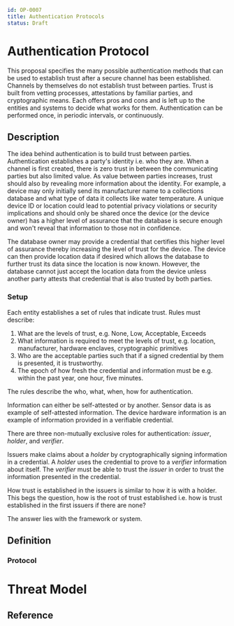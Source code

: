```yaml
id: OP-0007
title: Authentication Protocols
status: Draft
```

# Authentication Protocol

This proposal specifies the many possible authentication methods that can be used
to establish trust after a secure channel has been established. Channels by themselves
do not establish trust between parties. Trust is built from vetting processes,
attestations by familiar parties, and cryptographic means. Each offers pros and cons
and is left up to the entities and systems to decide what works for them. Authentication
can be performed once, in periodic intervals, or continuously.


## Description

The idea behind authentication is to build trust between parties. Authentication establishes
a party's identity i.e. who they are. When a channel is first created, there is zero trust in between the
communicating parties but also limited value. As value between parties increases, trust should
also by revealing more information about the identity. For example, a device may only initially 
send its manufacturer name to a collections database and what type of data it collects like water temperature.
A unique device ID or location could lead to potential privacy violations or security implications
and should only be shared once the device (or the device owner) has a higher level of assurance that
the database is secure enough and won't reveal that information to those not in confidence.

The database owner may provide a credential that certifies this higher level of assurance thereby
increasing the level of trust for the device. The device can then provide location data if desired
which allows the database to further trust its data since the location is now known. However, the
database cannot just accept the location data from the device unless another party attests that
credential that is also trusted by both parties.

### Setup

Each entity establishes a set of rules that indicate trust. Rules must describe:

1. What are the levels of trust, e.g. None, Low, Acceptable, Exceeds
1. What information is required to meet the levels of trust, e.g.
location, manufacturer, hardware enclaves, cryptographic primitives
1. Who are the acceptable parties such that if a signed credential by them is presented, it is trustworthy.
1. The epoch of how fresh the credential and information must be e.g. within the past year, one hour, five minutes.

The rules describe the who, what, when, how for authentication.

Information can either be self-attested or by another. Sensor data is as example of self-attested information.
The device hardware information is an example of information provided in a verifiable credential.

There are three non-mutually exclusive roles for authentication: *issuer*, *holder*, and *verifier*.

Issuers make claims about a *holder* by cryptographically signing information in a credential. A *holder*
uses the credential to prove to a *verifier* information about itself. The *verifier* must be able to trust
the *issuer* in order to trust the information presented in the credential.

How trust is established in the issuers is similar to how it is with a holder. This begs the question,
how is the root of trust established i.e. how is trust established in the first issuers if there are none?

The answer lies with the framework or system. 


## Definition

### Protocol

# Threat Model

## Reference


